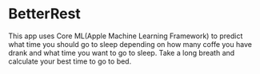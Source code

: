 # BetterRest
This app uses Core ML(Apple Machine Learning Framework) to predict what time you should go to sleep depending on how many coffe you have drank and what time you want to go to sleep.
Take a long breath and calculate your best time to go to bed.
